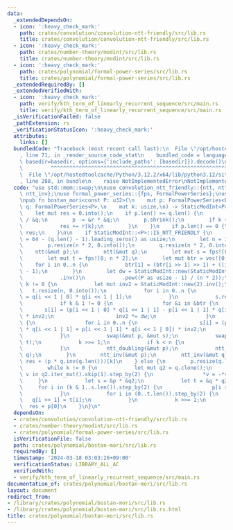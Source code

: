 ```yaml
---
data:
  _extendedDependsOn:
  - icon: ':heavy_check_mark:'
    path: crates/convolution/convolution-ntt-friendly/src/lib.rs
    title: crates/convolution/convolution-ntt-friendly/src/lib.rs
  - icon: ':heavy_check_mark:'
    path: crates/number-theory/modint/src/lib.rs
    title: crates/number-theory/modint/src/lib.rs
  - icon: ':heavy_check_mark:'
    path: crates/polynomial/formal-power-series/src/lib.rs
    title: crates/polynomial/formal-power-series/src/lib.rs
  _extendedRequiredBy: []
  _extendedVerifiedWith:
  - icon: ':heavy_check_mark:'
    path: verify/kth_term_of_linearly_recurrent_sequence/src/main.rs
    title: verify/kth_term_of_linearly_recurrent_sequence/src/main.rs
  _isVerificationFailed: false
  _pathExtension: rs
  _verificationStatusIcon: ':heavy_check_mark:'
  attributes:
    links: []
  bundledCode: "Traceback (most recent call last):\n  File \"/opt/hostedtoolcache/Python/3.12.2/x64/lib/python3.12/site-packages/onlinejudge_verify/documentation/build.py\"\
    , line 71, in _render_source_code_stat\n    bundled_code = language.bundle(stat.path,\
    \ basedir=basedir, options={'include_paths': [basedir]}).decode()\n          \
    \         ^^^^^^^^^^^^^^^^^^^^^^^^^^^^^^^^^^^^^^^^^^^^^^^^^^^^^^^^^^^^^^^^^^^^^^^^^^^^^^^^^\n\
    \  File \"/opt/hostedtoolcache/Python/3.12.2/x64/lib/python3.12/site-packages/onlinejudge_verify/languages/rust.py\"\
    , line 288, in bundle\n    raise NotImplementedError\nNotImplementedError\n"
  code: "use std::mem::swap;\n\nuse convolution_ntt_friendly::{ntt, ntt_doubling,\
    \ ntt_inv};\nuse formal_power_series::{fps, FormalPowerSeries};\nuse modint::StaticModInt;\n\
    \npub fn bostan_mori<const P: u32>(\n    mut p: FormalPowerSeries<P>,\n    mut\
    \ q: FormalPowerSeries<P>,\n    mut k: usize,\n) -> StaticModInt<P> {\n    q.shrink();\n\
    \    let mut res = 0.into();\n    if p.len() >= q.len() {\n        let r = &p\
    \ / &q;\n        p -= &r * &q;\n        p.shrink();\n        if k < r.len() {\n\
    \            res += r[k];\n        }\n    }\n    if p.len() == 0 {\n        return\
    \ res;\n    }\n\n    if StaticModInt::<P>::IS_NTT_FRIENDLY {\n        let logn\
    \ = 64 - (q.len() - 1).leading_zeros() as usize;\n        let n = 1 << logn;\n\
    \        p.resize(n * 2, 0.into());\n        q.resize(n * 2, 0.into());\n    \
    \    ntt(&mut p);\n        ntt(&mut q);\n        let mut s = fps![0; n * 2];\n\
    \        let mut t = fps![0; n * 2];\n        let mut btr = vec![0; n];\n    \
    \    for i in 0..n {\n            btr[i] = (btr[i >> 1] >> 1) + ((i & 1) << logn\
    \ - 1);\n        }\n        let dw = StaticModInt::new(StaticModInt::<P>::G)\n\
    \            .inv()\n            .pow((P as usize - 1) / (n * 2));\n        while\
    \ k != 0 {\n            let mut inv2 = StaticModInt::new(2).inv();\n         \
    \   t.resize(n, 0.into());\n            for i in 0..n {\n                t[i]\
    \ = q[i << 1 | 0] * q[i << 1 | 1];\n            }\n            s.resize(n, 0.into());\n\
    \            if k & 1 != 0 {\n                for &i in &btr {\n             \
    \       s[i] = (p[i << 1 | 0] * q[i << 1 | 1] - p[i << 1 | 1] * q[i << 1 | 0])\
    \ * inv2;\n                    inv2 *= dw;\n                }\n            } else\
    \ {\n                for i in 0..n {\n                    s[i] = (p[i << 1 | 0]\
    \ * q[i << 1 | 1] + p[i << 1 | 1] * q[i << 1 | 0]) * inv2;\n                }\n\
    \            }\n            swap(&mut p, &mut s);\n            swap(&mut q, &mut\
    \ t);\n            k >>= 1;\n            if k < n {\n                break;\n\
    \            }\n            ntt_doubling(&mut p);\n            ntt_doubling(&mut\
    \ q);\n        }\n        ntt_inv(&mut p);\n        ntt_inv(&mut q);\n       \
    \ res + (p * q.inv(q.len()))[k]\n    } else {\n        p.resize(q.len() - 1, 0.into());\n\
    \        while k != 0 {\n            let mut q2 = q.clone();\n            for\
    \ v in q2.iter_mut().skip(1).step_by(2) {\n                *v = -*v;\n       \
    \     }\n            let s = &p * &q2;\n            let t = &q * q2;\n       \
    \     for i in (k & 1..s.len()).step_by(2) {\n                p[i >> 1] = s[i];\n\
    \            }\n            for i in (0..t.len()).step_by(2) {\n             \
    \   q[i >> 1] = t[i];\n            }\n            k >>= 1;\n        }\n      \
    \  res + p[0]\n    }\n}\n"
  dependsOn:
  - crates/convolution/convolution-ntt-friendly/src/lib.rs
  - crates/number-theory/modint/src/lib.rs
  - crates/polynomial/formal-power-series/src/lib.rs
  isVerificationFile: false
  path: crates/polynomial/bostan-mori/src/lib.rs
  requiredBy: []
  timestamp: '2024-03-18 03:03:26+09:00'
  verificationStatus: LIBRARY_ALL_AC
  verifiedWith:
  - verify/kth_term_of_linearly_recurrent_sequence/src/main.rs
documentation_of: crates/polynomial/bostan-mori/src/lib.rs
layout: document
redirect_from:
- /library/crates/polynomial/bostan-mori/src/lib.rs
- /library/crates/polynomial/bostan-mori/src/lib.rs.html
title: crates/polynomial/bostan-mori/src/lib.rs
---
```

